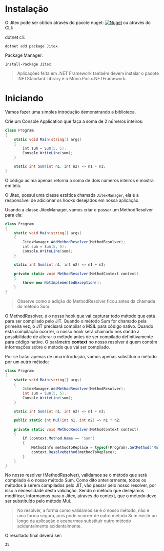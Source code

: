 # Instalação

O Jitex pode ser obtido através do pacote nuget: [![Nuget](https://img.shields.io/nuget/vpre/Jitex)](https://www.nuget.org/packages/Jitex/) ou através do CLI:

dotnet cli:

`dotnet add package Jitex`

Package Manager:

`Install-Package Jitex`

> Aplicações feita em .NET Framework também devem instalar o pacote .NETStandard.Library e o Mono.Posix.NETFramework.

# Iniciando

Vamos fazer uma simples introdução demonstrando a biblioteca.

Crie um Console Application que faça a soma de 2 números inteiros:

```csharp
class Program
{
    static void Main(string[] args)
    {
        int sum = Sum(5, 5);
        Console.WriteLine(sum);
    }

    static int Sum(int n1, int n2) => n1 + n2;
}
```

O código acima apenas retorna a soma de dois números inteiros e mostra em tela.

O Jitex, possui uma classe estática chamada `JitexManager`, ela é a responsável de adicionar os hooks desejados em nossa aplicação.

Usando a classe JitexManager, vamos criar e passar um MethodResolver para ela:

```csharp
class Program
{
    static void Main(string[] args)
    {
        JitexManager.AddMethodResolver(MethodResolver);
        int sum = Sum(5, 5);
        Console.WriteLine(sum);
    }

    static int Sum(int n1, int n2) => n1 + n2;
    
    private static void MethodResolver(MethodContext context)
    {
        throw new NotImplementedException();
    }
}
```

> Observe como a adição do MethodResolver ficou antes da chamada do método Sum

O MethodResolver, é o nosso hook que vai capturar todo método que está para ser compilado pelo JIT. Quando o método Sum for chamado pela primeira vez, o JIT precisará compilar o MSIL para código nativo. Quando esta compilação ocorrer, o nosso hook será chamado nos dando a possibilidade de alterar o método antes de ser compilado definitivamente para código nativo. O parâmetro **context** no nosso resolver é quem contém informações sobre o método que vai ser compilado.

Por se tratar apenas de uma introdução, vamos apenas substituir o método por um outro método:

```csharp
class Program
{
    static void Main(string[] args)
    {
        JitexManager.AddMethodResolver(MethodResolver);
        int sum = Sum(5, 5);
        Console.WriteLine(sum);
    }

    static int Sum(int n1, int n2) => n1 + n2;

    public static int Mul(int n1, int n2) => n1 * n2;
    
    private static void MethodResolver(MethodContext context)
    {
        if (context.Method.Name == "Sum")
        {
            MethodInfo methodToReplace = typeof(Program).GetMethod("Mul");
            context.ResolveMethod(methodToReplace);
        }
    }
}
```

No nosso resolver (MethodResolver), validamos se o método que será compilado é o nosso método Sum. Como dito anteriormente, todos os métodos à serem compilados pelo JIT, vão passar pelo nosso resolver, por isso a necessidade desta validação. Sendo o método que desejamos modificar, informamos para o Jitex, através do context, que o método deve ser substituído pelo método Mul.

> No resolver, a forma como validamos se é o nosso método, não é uma forma segura, pois pode ocorrer de outro método Sum existir ao longo da aplicação e acabarmos substituir outro método acidentalmente acidentalmente.

O resultado final deverá ser:

```bash
25
```

